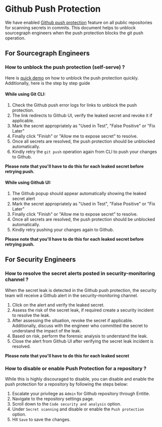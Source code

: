 # Github Push Protection

We have enabled [Github push protection](https://docs.github.com/en/enterprise-cloud@latest/code-security/secret-scanning/push-protection-for-repositories-and-organizations) feature on all public repositories for scanning secrets in commits.
This document helps to unblock sourcegraph engineers when the push protection blocks the git push operation.

## For Sourcegraph Engineers

### How to unblock the push protection (self-serve) ?

Here is [quick demo](https://www.loom.com/share/bf12643decd94e318cb16914348dfd6b?sid=ee879aee-0577-4852-8f2c-61fabd5316fb) on how to unblock the push protection quickly. Additionally, here is the step by step guide

#### While using Git CLI:

1. Check the Github push error logs for links to unblock the push protection.
2. The link redirects to Github UI, verify the leaked secret and revoke it if applicable.
3. Mark the secret appropriately as "Used in Test", "False Positive" or "Fix Later"
4. Finally click "Finish" or "Allow me to expose secret" to resolve.
5. Once all secrets are resolved, the push protection should be unblocked automatically.
6. Kindly retry the `git push` operation again from CLI to push your changes to Github.

**Please note that you'll have to do this for each leaked secret before retrying push.**

#### While using Github UI:

1. The Github popup should appear automatically showing the leaked secret alert
2. Mark the secret appropriately as "Used in Test", "False Positive" or "Fix Later"
3. Finally click "Finish" or "Allow me to expose secret" to resolve.
4. Once all secrets are resolved, the push protection should be unblocked automatically.
5. Kindly retry pushing your changes again to Github.

**Please note that you'll have to do this for each leaked secret before retrying push.**

## For Security Engineers

### How to resolve the secret alerts posted in security-monitoring channel ?

When the secret leak is detected in the Github push protection, the security team will receive a Github alert in the security-monitoring channel.

1. Click on the alert and verify the leaked secret.
2. Assess the risk of the secret leak, if required create a security incident to resolve the leak.
3. After assessing the situation, revoke the secret if applicable. Additionally, discuss with the engineer who committed the secret to understand the impact of the leak.
4. Based on risk, perform the forensic analysis to understand the leak.
5. Close the alert from Github UI after verifying the secret leak incident is resolved.

**Please note that you'll have to do this for each leaked secret**

### How to disable or enable Push Protection for a repository ?

While this is highly discouraged to disable, you can disable and enable the push protection for a repository by following the steps below:

1. Escalate your privilege as `Admin` for Github repository through Entitle.
2. Navigate to the repository settings page.
3. Scroll down to the `Code security and analysis` option.
4. Under `Secret scanning` and disable or enable the `Push protection` option.
5. Hit `Save` to save the changes.

